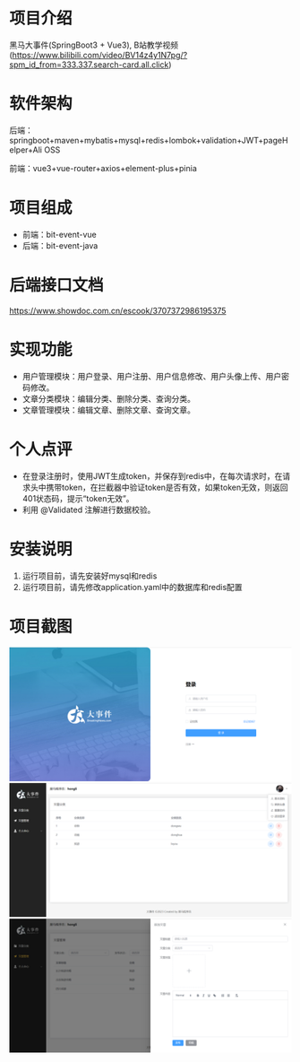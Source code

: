 # 项目介绍
黑马大事件(SpringBoot3 + Vue3), B站教学视频(https://www.bilibili.com/video/BV14z4y1N7pg/?spm_id_from=333.337.search-card.all.click)
# 软件架构
后端：springboot+maven+mybatis+mysql+redis+lombok+validation+JWT+pageHelper+Ali OSS

前端：vue3+vue-router+axios+element-plus+pinia
# 项目组成
* 前端：bit-event-vue
* 后端：bit-event-java
# 后端接口文档
https://www.showdoc.com.cn/escook/3707372986195375
# 实现功能
* 用户管理模块：用户登录、用户注册、用户信息修改、用户头像上传、用户密码修改。
* 文章分类模块：编辑分类、删除分类、查询分类。
* 文章管理模块：编辑文章、删除文章、查询文章。
# 个人点评
* 在登录注册时，使用JWT生成token，并保存到redis中，在每次请求时，在请求头中携带token，在拦截器中验证token是否有效，如果token无效，则返回401状态码，提示“token无效”。
* 利用 @Validated 注解进行数据校验。
# 安装说明
1. 运行项目前，请先安装好mysql和redis
2. 运行项目前，请先修改application.yaml中的数据库和redis配置
# 项目截图
![img.png](img.png)
![img_1.png](img_1.png)
![img_2.png](img_2.png)